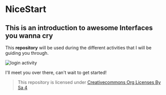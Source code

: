 # NiceStart

## This is an introduction to awesome Interfaces you wanna cry

This **repository** will be used during the different activities that I will be guiding you through.

![login activity](img/login.png)

I'll meet you over there, can't wait to get started!

>This repository is licensed under
>[Creativecommons Org Licenses By Sa 4](http://creativecommons.org/licenses/by-sa/4.0/)

